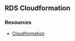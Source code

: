 ## RDS Cloudformation

### Resources


- [Cloudformation](https://docs.aws.amazon.com/AWSCloudFormation/latest/UserGuide/AWS_RDS.html)